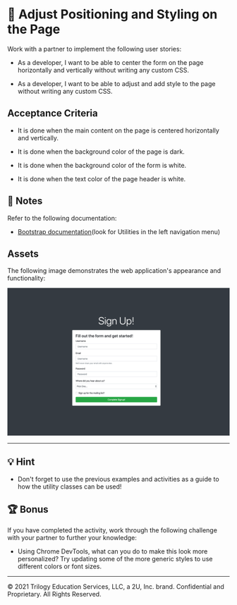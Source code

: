 # 📖 Adjust Positioning and Styling on the Page

Work with a partner to implement the following user stories:

* As a developer, I want to be able to center the form on the page horizontally and vertically without writing any custom CSS.

* As a developer, I want to be able to adjust and add style to the page without writing any custom CSS.

## Acceptance Criteria

* It is done when the main content on the page is centered horizontally and vertically.

* It is done when the background color of the page is dark.

* It is done when the background color of the form is white.

* It is done when the text color of the page header is white.

## 📝 Notes

Refer to the following documentation:

* [Bootstrap documentation](https://getbootstrap.com/docs/4.5/getting-started/introduction/)(look for Utilities in the left navigation menu)

## Assets

The following image demonstrates the web application's appearance and functionality:

![A white form is centered on the page with a dark background.](./Images/01-solved-screenshot.png)

---

## 💡 Hint

* Don't forget to use the previous examples and activities as a guide to how the utility classes can be used!

## 🏆 Bonus

If you have completed the activity, work through the following challenge with your partner to further your knowledge:

* Using Chrome DevTools, what can you do to make this look more personalized? Try updating some of the more generic styles to use different colors or font sizes.

---

© 2021 Trilogy Education Services, LLC, a 2U, Inc. brand. Confidential and Proprietary. All Rights Reserved.

